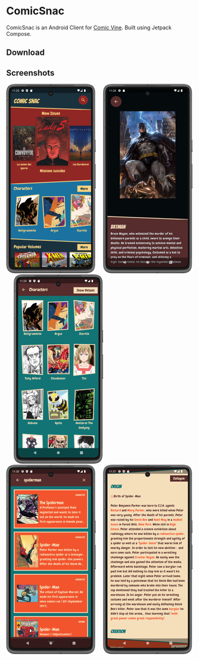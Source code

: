 # ComicSnac

ComicSnac is an Android Client for [Comic Vine](https://comicvine.gamespot.com/).
Built using Jetpack Compose.

## Download

## Screenshots

![screenshot 1](screenshots/screenshot_1.png)&nbsp;&nbsp;&nbsp;&nbsp;
![screenshot 2](screenshots/screenshot_2.png)&nbsp;&nbsp;&nbsp;&nbsp;
![screenshot 3](screenshots/screenshot_3.png)&nbsp;&nbsp;&nbsp;&nbsp;
![screenshot 4](screenshots/screenshot_4.png)&nbsp;&nbsp;&nbsp;&nbsp;
![screenshot 5](screenshots/screenshot_5.png)&nbsp;&nbsp;&nbsp;&nbsp;
